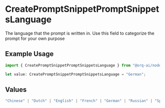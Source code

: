 # CreatePromptSnippetPromptSnippetsLanguage

The language that the prompt is written in. Use this field to categorize the prompt for your own purpose

## Example Usage

```typescript
import { CreatePromptSnippetPromptSnippetsLanguage } from "@orq-ai/node/models/operations";

let value: CreatePromptSnippetPromptSnippetsLanguage = "German";
```

## Values

```typescript
"Chinese" | "Dutch" | "English" | "French" | "German" | "Russian" | "Spanish"
```